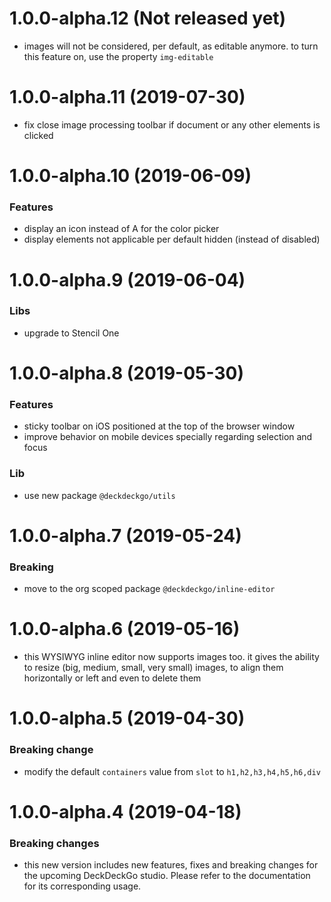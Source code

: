 <a name="1.0.0-alpha.12"></a>
# 1.0.0-alpha.12 (Not released yet)

* images will not be considered, per default, as editable anymore. to turn this feature on, use the property `img-editable`

<a name="1.0.0-alpha.11"></a>
# 1.0.0-alpha.11 (2019-07-30)

* fix close image processing toolbar if document or any other elements is clicked

<a name="1.0.0-alpha.10"></a>
# 1.0.0-alpha.10 (2019-06-09)

### Features

* display an icon instead of A for the color picker
* display elements not applicable per default hidden (instead of disabled)

<a name="1.0.0-alpha.9"></a>
# 1.0.0-alpha.9 (2019-06-04)

### Libs

* upgrade to Stencil One

<a name="1.0.0-alpha.8"></a>
# 1.0.0-alpha.8 (2019-05-30)

### Features

* sticky toolbar on iOS positioned at the top of the browser window
* improve behavior on mobile devices specially regarding selection and focus

### Lib

* use new package `@deckdeckgo/utils`

<a name="1.0.0-alpha.7"></a>
# 1.0.0-alpha.7 (2019-05-24)

### Breaking

* move to the org scoped package `@deckdeckgo/inline-editor`

<a name="1.0.0-alpha.6"></a>
# 1.0.0-alpha.6 (2019-05-16)

* this WYSIWYG inline editor now supports images too. it gives the ability to resize (big, medium, small, very small) images, to align them horizontally or left and even to delete them

<a name="1.0.0-alpha.5"></a>
# 1.0.0-alpha.5 (2019-04-30)

### Breaking change

* modify the default `containers` value from `slot` to `h1,h2,h3,h4,h5,h6,div`

<a name="1.0.0-alpha.4"></a>
# 1.0.0-alpha.4 (2019-04-18)

### Breaking changes

* this new version includes new features, fixes and breaking changes for the upcoming DeckDeckGo studio. Please refer to the documentation for its corresponding usage.
